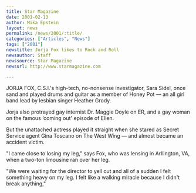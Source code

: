 ```yaml
---
title: Star Magazine
date: 2001-02-13
author: Mika Epstein
layout: news
permalink: /news/2001/:title/
categories: ["Articles", "News"]
tags: ["2001"]
newstitle: Jorja Fox likes to Rock and Roll  
newsauthor: Staff  
newssource: Star Magazine  
newsurl: http://www.starmagazine.com  

---
```

JORJA FOX, C.S.I.'s high-tech, no-nonsense investigator, Sara Sidel, once sand and played drums and guitar as a member of Honey Pot &#8212; an all girl band lead by lesbian singer Heather Grody.

Jorja also protrayed gay internist Dr. Maggie Doyle on ER, and a gay woman on the famous &#8216;coming out' episode of Ellen.

But the unattached actress played it straight when she stared as Secret Service agent Gina Toscano on The West Wing &#8212; and almost became an accident victim.

"I came close to losing my leg," says Fox, who was lensing in Arllington, VA, when a two-ton limousine ran over her leg.

"We were waiting for the director to yell cut and all of a sudden I felt something heavy on my leg. I felt like a walking miracle because I didn't break anything,"

